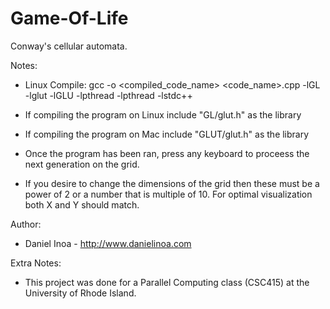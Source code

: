 Game-Of-Life
============

Conway's cellular automata.

Notes:

- Linux Compile: gcc -o <compiled_code_name> <code_name>.cpp -lGL -lglut -lGLU -lpthread -lpthread -lstdc++

- If compiling the program on Linux include "GL/glut.h" as the library

- If compiling the program on Mac include "GLUT/glut.h" as the library

- Once the program has been ran, press any keyboard to proceess the next generation on the grid.

- If you desire to change the dimensions of the grid then these must be a power of 2 or a number that is multiple of 10. For optimal visualization both X and Y should match.


Author: 

- Daniel Inoa - http://www.danielinoa.com


Extra Notes:

- This project was done for a Parallel Computing class (CSC415) at the University of Rhode Island.

